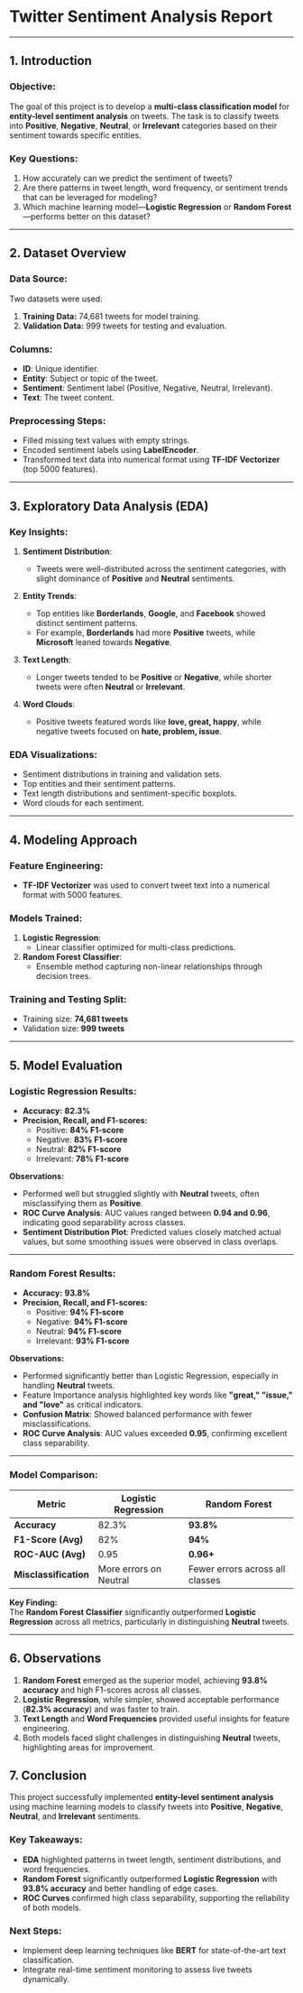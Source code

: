 # **Twitter Sentiment Analysis Report**

---

## **1. Introduction**

### **Objective:**
The goal of this project is to develop a **multi-class classification model** for **entity-level sentiment analysis** on tweets. The task is to classify tweets into **Positive**, **Negative**, **Neutral**, or **Irrelevant** categories based on their sentiment towards specific entities.

### **Key Questions:**
1. How accurately can we predict the sentiment of tweets?  
2. Are there patterns in tweet length, word frequency, or sentiment trends that can be leveraged for modeling?  
3. Which machine learning model—**Logistic Regression** or **Random Forest**—performs better on this dataset?  

---

## **2. Dataset Overview**

### **Data Source:**
Two datasets were used:
1. **Training Data:** 74,681 tweets for model training.  
2. **Validation Data:** 999 tweets for testing and evaluation.

### **Columns:**
- **ID**: Unique identifier.  
- **Entity**: Subject or topic of the tweet.  
- **Sentiment**: Sentiment label (Positive, Negative, Neutral, Irrelevant).  
- **Text**: The tweet content.  

### **Preprocessing Steps:**
- Filled missing text values with empty strings.  
- Encoded sentiment labels using **LabelEncoder**.  
- Transformed text data into numerical format using **TF-IDF Vectorizer** (top 5000 features).  

---

## **3. Exploratory Data Analysis (EDA)**

### **Key Insights:**
1. **Sentiment Distribution**:  
   - Tweets were well-distributed across the sentiment categories, with slight dominance of **Positive** and **Neutral** sentiments.  

2. **Entity Trends**:  
   - Top entities like **Borderlands**, **Google**, and **Facebook** showed distinct sentiment patterns.  
   - For example, **Borderlands** had more **Positive** tweets, while **Microsoft** leaned towards **Negative**.  

3. **Text Length**:  
   - Longer tweets tended to be **Positive** or **Negative**, while shorter tweets were often **Neutral** or **Irrelevant**.  

4. **Word Clouds**:  
   - Positive tweets featured words like **love, great, happy**, while negative tweets focused on **hate, problem, issue**.  

### **EDA Visualizations:**
- Sentiment distributions in training and validation sets.  
- Top entities and their sentiment patterns.  
- Text length distributions and sentiment-specific boxplots.  
- Word clouds for each sentiment.  

---

## **4. Modeling Approach**

### **Feature Engineering:**
- **TF-IDF Vectorizer** was used to convert tweet text into a numerical format with 5000 features.  

### **Models Trained:**
1. **Logistic Regression**:  
   - Linear classifier optimized for multi-class predictions.  
2. **Random Forest Classifier**:  
   - Ensemble method capturing non-linear relationships through decision trees.  

### **Training and Testing Split:**
- Training size: **74,681 tweets**  
- Validation size: **999 tweets**  

---

## **5. Model Evaluation**

### **Logistic Regression Results:**
- **Accuracy:** **82.3%**  
- **Precision, Recall, and F1-scores:**
  - Positive: **84% F1-score**  
  - Negative: **83% F1-score**  
  - Neutral: **82% F1-score**  
  - Irrelevant: **78% F1-score**  

**Observations:**
- Performed well but struggled slightly with **Neutral** tweets, often misclassifying them as **Positive**.  
- **ROC Curve Analysis**: AUC values ranged between **0.94 and 0.96**, indicating good separability across classes.  
- **Sentiment Distribution Plot**: Predicted values closely matched actual values, but some smoothing issues were observed in class overlaps.  

---

### **Random Forest Results:**
- **Accuracy:** **93.8%**  
- **Precision, Recall, and F1-scores:**
  - Positive: **94% F1-score**  
  - Negative: **94% F1-score**  
  - Neutral: **94% F1-score**  
  - Irrelevant: **93% F1-score**  

**Observations:**
- Performed significantly better than Logistic Regression, especially in handling **Neutral** tweets.  
- Feature Importance analysis highlighted key words like **"great," "issue," and "love"** as critical indicators.  
- **Confusion Matrix**: Showed balanced performance with fewer misclassifications.  
- **ROC Curve Analysis**: AUC values exceeded **0.95**, confirming excellent class separability.  

---

### **Model Comparison:**

| Metric                  | Logistic Regression | Random Forest |
|-------------------------|---------------------|---------------|
| **Accuracy**            | 82.3%               | **93.8%**     |
| **F1-Score (Avg)**      | 82%                 | **94%**       |
| **ROC-AUC (Avg)**       | 0.95                | **0.96+**     |
| **Misclassification**   | More errors on Neutral | Fewer errors across all classes |

**Key Finding:**  
The **Random Forest Classifier** significantly outperformed **Logistic Regression** across all metrics, particularly in distinguishing **Neutral** tweets.

---

## **6. Observations**
1. **Random Forest** emerged as the superior model, achieving **93.8% accuracy** and high F1-scores across all classes.  
2. **Logistic Regression**, while simpler, showed acceptable performance (**82.3% accuracy**) and was faster to train.  
3. **Text Length** and **Word Frequencies** provided useful insights for feature engineering.  
4. Both models faced slight challenges in distinguishing **Neutral** tweets, highlighting areas for improvement.  

## **7. Conclusion**

This project successfully implemented **entity-level sentiment analysis** using machine learning models to classify tweets into **Positive**, **Negative**, **Neutral**, and **Irrelevant** sentiments.

### **Key Takeaways:**
- **EDA** highlighted patterns in tweet length, sentiment distributions, and word frequencies.  
- **Random Forest** significantly outperformed **Logistic Regression** with **93.8% accuracy** and better handling of edge cases.  
- **ROC Curves** confirmed high class separability, supporting the reliability of both models.  

### **Next Steps:**
- Implement deep learning techniques like **BERT** for state-of-the-art text classification.  
- Integrate real-time sentiment monitoring to assess live tweets dynamically.  
